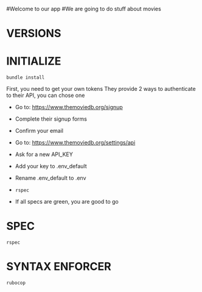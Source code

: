 #Welcome to our app
#We are going to do stuff about movies

# VERSIONS


# INITIALIZE
`bundle install`

First, you need to get your own tokens
They provide 2 ways to authenticate to their API, you can chose one  

- Go to: https://www.themoviedb.org/signup
- Complete their signup forms
- Confirm your email
- Go to: https://www.themoviedb.org/settings/api
- Ask for a new API_KEY
- Add your key to .env_default 
- Rename .env_default to .env

- `rspec`
- If all specs are green, you are good to go

# SPEC
`rspec`

# SYNTAX ENFORCER
`rubocop`
